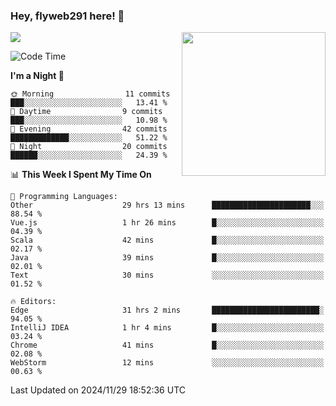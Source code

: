 ### Hey, flyweb291 here! 👋

![](https://metrics.lecoq.io/cherry291?template=classic&config.timezone=Asia%2FShanghai)
<img align='right' src="https://media.giphy.com/media/M9gbBd9nbDrOTu1Mqx/giphy.gif" width="230">
<!-- ![](https://github-readme-stats-ouuan.vercel.app/api?username=flyweb291&theme=dark&show_icons=true) -->

<!--START_SECTION:waka-->
![Code Time](http://img.shields.io/badge/Code%20Time-559%20hrs%2052%20mins-blue)

**I'm a Night 🦉** 

```text
🌞 Morning                11 commits          ███░░░░░░░░░░░░░░░░░░░░░░   13.41 % 
🌆 Daytime                9 commits           ███░░░░░░░░░░░░░░░░░░░░░░   10.98 % 
🌃 Evening                42 commits          █████████████░░░░░░░░░░░░   51.22 % 
🌙 Night                  20 commits          ██████░░░░░░░░░░░░░░░░░░░   24.39 % 
```


📊 **This Week I Spent My Time On** 

```text
💬 Programming Languages: 
Other                    29 hrs 13 mins      ██████████████████████░░░   88.54 % 
Vue.js                   1 hr 26 mins        █░░░░░░░░░░░░░░░░░░░░░░░░   04.39 % 
Scala                    42 mins             █░░░░░░░░░░░░░░░░░░░░░░░░   02.17 % 
Java                     39 mins             █░░░░░░░░░░░░░░░░░░░░░░░░   02.01 % 
Text                     30 mins             ░░░░░░░░░░░░░░░░░░░░░░░░░   01.52 % 

🔥 Editors: 
Edge                     31 hrs 2 mins       ████████████████████████░   94.05 % 
IntelliJ IDEA            1 hr 4 mins         █░░░░░░░░░░░░░░░░░░░░░░░░   03.24 % 
Chrome                   41 mins             █░░░░░░░░░░░░░░░░░░░░░░░░   02.08 % 
WebStorm                 12 mins             ░░░░░░░░░░░░░░░░░░░░░░░░░   00.63 % 
```


 Last Updated on 2024/11/29 18:52:36 UTC
<!--END_SECTION:waka-->

<!--
**flyweb291/数字游牧人** is a ✨ _special_ ✨ repository because its `README.md` (this file) appears on your GitHub profile.

Here are some ideas to get you started:

- 🔭 I’m currently working on ...
- 🌱 I’m currently learning ...
- 👯 I’m looking to collaborate on ...
- 🤔 I’m looking for help with ...
- 💬 Ask me about ...
- 📫 How to reach me: ...
- 😄 Pronouns: ...
- ⚡ Fun fact: ...
-->
